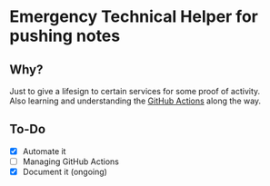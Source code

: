 # Emergency Technical Helper for pushing notes

## Why?
Just to give a lifesign to certain services for some proof of activity.<br>
Also learning and understanding the [GitHub Actions](https://docs.github.com/en/actions) along the way.

## To-Do
- [x] Automate it
- [ ] Managing GitHub Actions
- [x] Document it (ongoing)
